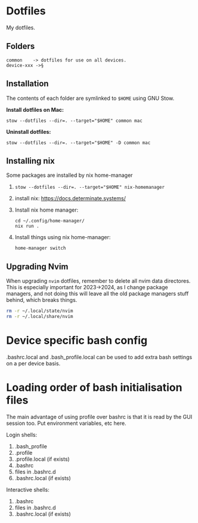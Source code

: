 # Dotfiles

My dotfiles.

## Folders

```
common    -> dotfiles for use on all devices.
device-xxx ->§
```

## Installation

The contents of each folder are symlinked to `$HOME` using GNU Stow.

**Install dotfiles on Mac:**
```
stow --dotfiles --dir=. --target="$HOME" common mac
```

**Uninstall dotfiles:**
```
stow --dotfiles --dir=. --target="$HOME" -D common mac
```

## Installing nix

Some packages are installed by nix home-manager

1. `stow --dotfiles --dir=. --target="$HOME" nix-homemanager`
2. install nix: https://docs.determinate.systems/
3. Install nix home manager:

    ```
    cd ~/.config/home-manager/
    nix run .
    ```
4. Install things using nix home-manager:

    ```
    home-manager switch
    ```

## Upgrading Nvim

When upgrading `nvim` dotfiles, remember to delete all nvim data directores.
This is especially important for 2023->2024, as I change package managers, and
not doing this will leave all the old package managers stuff behind, which
breaks things.

```sh
rm -r ~/.local/state/nvim
rm -r ~/.local/share/nvim
```

# Device specific bash config
.bashrc.local and .bash_profile.local can be used to add extra bash settings on a per device basis.

# Loading order of bash initialisation files

The main advantage of using profile over bashrc is that it is read by the GUI session too.
Put environment variables, etc here.

Login shells:

1. .bash_profile
2. .profile
3. .profile.local (if exists)
4. .bashrc
5. files in .bashrc.d
6. .bashrc.local (if exists)


Interactive shells:

1. .bashrc
2. files in .bashrc.d
3. .bashrc.local (if exists)
